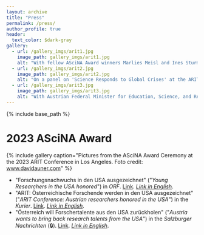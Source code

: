 ```yaml
---
layout: archive
title: "Press"
permalink: /press/
author_profile: true
header:
  text_color: $dark-gray
gallery:
  - url: /gallery_imgs/arit1.jpg
    image_path: gallery_imgs/arit1.jpg
    alt: "With fellow ASciNA Award winners Marlies Meisl and Ines Sturmlechner"
  - url: /gallery_imgs/arit2.jpg
    image_path: gallery_imgs/arit2.jpg
    alt: "On a panel on 'Science Responds to Global Crises' at the ARIT2023 conference"
  - url: /gallery_imgs/arit3.jpg
    image_path: gallery_imgs/arit3.jpg
    alt: "With Austrian Federal Minister for Education, Science, and Research at the ARIT2023 conference"
---
```


{% include base_path %}

2023 ASciNA Award
======
{% include gallery caption="Pictures from the ASciNA Award Ceremony at the 2023 ARIT Conference in Los Angeles. Foto credit: www.davidauner.com" %}
* "Forschungsnachwuchs in den USA ausgezeichnet" ("_Young Researchers in the USA honored_") in _ORF_. [Link](https://science.orf.at/stories/3221598). [_Link in English_](https://science-orf-at.translate.goog/stories/3221598?_x_tr_sl=de&_x_tr_tl=en&_x_tr_hl=de&_x_tr_pto=wapp). 
* "ARIT: Österreichische Forschende werden in den USA ausgezeichnet" ("_ARIT Conference: Austrian researchers honored in the USA_") in the _Kurier_. [Link](https://kurier.at/wirtschaft/karriere/arit-ascina-awards-los-angeles/402627512). [_Link in English_](https://kurier-at.translate.goog/wirtschaft/karriere/arit-ascina-awards-los-angeles/402627512?_x_tr_sl=de&_x_tr_tl=en&_x_tr_hl=de&_x_tr_pto=wapp).
* "Österreich will Forschertalente aus den USA zurückholen" ("_Austria wants to bring back research talents from the USA_") in the _Salzburger Nachrichten_ (🔒). [Link](https://www.sn.at/panorama/wissen/oesterreich-forschertalente-usa-146575723). [_Link in English_](https://www-sn-at.translate.goog/panorama/wissen/oesterreich-forschertalente-usa-146575723?_x_tr_sl=de&_x_tr_tl=en&_x_tr_hl=de&_x_tr_pto=wapp).
